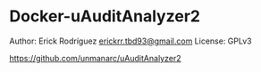 # Docker-uAuditAnalyzer2

Author: Erick Rodríguez erickrr.tbd93@gmail.com
License: GPLv3

https://github.com/unmanarc/uAuditAnalyzer2
